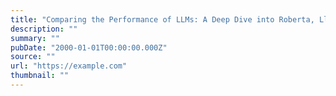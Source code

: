 ```yaml
---
title: "Comparing the Performance of LLMs: A Deep Dive into Roberta, Llama 2, and Mistral for Disaster Tweets Analysis with Lora"
description: ""
summary: ""
pubDate: "2000-01-01T00:00:00.000Z"
source: ""
url: "https://example.com"
thumbnail: ""
---
```


